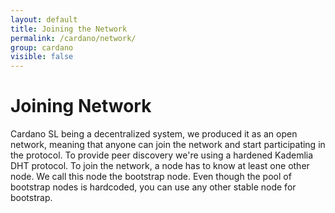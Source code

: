 ```yaml
---
layout: default
title: Joining the Network
permalink: /cardano/network/
group: cardano
visible: false
---
```

[//]: # (Reviewed at e74b95fd7e04b43c03198dbed0f8599d53df5235)

# Joining Network

Cardano SL being a decentralized system, we produced it as an open
network, meaning that anyone can join the network and start
participating in the protocol. To provide peer discovery we're using
a hardened Kademlia DHT protocol. To join the network, a node has to know
at least one other node. We call this node the bootstrap node. Even
though the pool of bootstrap nodes is hardcoded, you can use any other
stable node for bootstrap.
